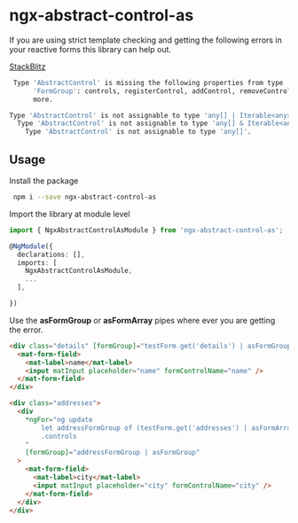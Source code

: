 # ngx-abstract-control-as

If you are using strict template checking and getting the following errors in your reactive forms this library can help out.

[StackBlitz](https://stackblitz.com/edit/ngx-abstract-control-as-demo?file=src/app/app.component.html)

```bash
 Type 'AbstractControl' is missing the following properties from type
      'FormGroup': controls, registerControl, addControl, removeControl, and 3
      more.
```

```bash
Type 'AbstractControl' is not assignable to type 'any[] | Iterable<any> | (Iterable<any> & any[]) | (any[] & Iterable<any>)'.
  Type 'AbstractControl' is not assignable to type 'any[] & Iterable<any>'.
    Type 'AbstractControl' is not assignable to type 'any[]'.
```

## Usage

Install the package

```bash
 npm i --save ngx-abstract-control-as
```

Import the library at module level

```typescript
import { NgxAbstractControlAsModule } from 'ngx-abstract-control-as';

@NgModule({
  declarations: [],
  imports: [
    NgxAbstractControlAsModule,
    ...
  ],

})
```

Use the **asFormGroup** or **asFormArray** pipes where ever you are getting the error.

```html
<div class="details" [formGroup]="testForm.get('details') | asFormGroup">
  <mat-form-field>
    <mat-label>name</mat-label>
    <input matInput placeholder="name" formControlName="name" />
  </mat-form-field>
</div>
```

```html
<div class="addresses">
  <div
    *ngFor="ng update
        let addressFormGroup of (testForm.get('addresses') | asFormArray)
        .controls
    "
    [formGroup]="addressFormGroup | asFormGroup"
  >
    <mat-form-field>
      <mat-label>city</mat-label>
      <input matInput placeholder="city" formControlName="city" />
    </mat-form-field>
  </div>
</div>
```
